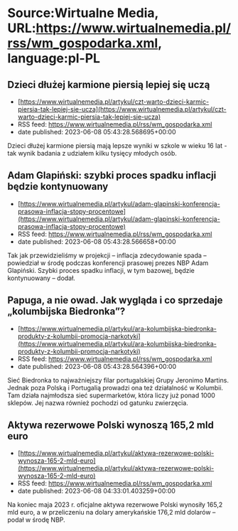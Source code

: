 # Source:Wirtualne Media, URL:https://www.wirtualnemedia.pl/rss/wm_gospodarka.xml, language:pl-PL

## Dzieci dłużej karmione piersią lepiej się uczą
 - [https://www.wirtualnemedia.pl/artykul/czt-warto-dzieci-karmic-piersia-tak-lepiej-sie-ucza](https://www.wirtualnemedia.pl/artykul/czt-warto-dzieci-karmic-piersia-tak-lepiej-sie-ucza)
 - RSS feed: https://www.wirtualnemedia.pl/rss/wm_gospodarka.xml
 - date published: 2023-06-08 05:43:28.568695+00:00

Dzieci dłużej karmione piersią mają lepsze wyniki w szkole w wieku 16 lat - tak wynik badania z udziałem kilku tysięcy młodych osób.

## Adam Glapiński: szybki proces spadku inflacji będzie kontynuowany
 - [https://www.wirtualnemedia.pl/artykul/adam-glapinski-konferencja-prasowa-inflacja-stopy-procentowe](https://www.wirtualnemedia.pl/artykul/adam-glapinski-konferencja-prasowa-inflacja-stopy-procentowe)
 - RSS feed: https://www.wirtualnemedia.pl/rss/wm_gospodarka.xml
 - date published: 2023-06-08 05:43:28.566658+00:00

Tak jak przewidzieliśmy w projekcji – inflacja zdecydowanie spada – powiedział w środę podczas konferencji prasowej prezes NBP Adam Glapiński. Szybki proces spadku inflacji, w tym bazowej, będzie kontynuowany – dodał.

## Papuga, a nie owad. Jak wygląda i co sprzedaje „kolumbijska Biedronka”?
 - [https://www.wirtualnemedia.pl/artykul/ara-kolumbijska-biedronka-produkty-z-kolumbii-promocja-narkotyki](https://www.wirtualnemedia.pl/artykul/ara-kolumbijska-biedronka-produkty-z-kolumbii-promocja-narkotyki)
 - RSS feed: https://www.wirtualnemedia.pl/rss/wm_gospodarka.xml
 - date published: 2023-06-08 05:43:28.564396+00:00

Sieć Biedronka to najważniejszy filar portugalskiej Grupy Jeronimo Martins. Jednak poza Polską i Portugalią prowadzi ona też działalność w Kolumbii. Tam działa najmłodsza sieć supermarketów, która liczy już ponad 1000 sklepów. Jej nazwa również pochodzi od gatunku zwierzęcia.

## Aktywa rezerwowe Polski wynoszą 165,2 mld euro
 - [https://www.wirtualnemedia.pl/artykul/aktywa-rezerwowe-polski-wynosza-165-2-mld-euro](https://www.wirtualnemedia.pl/artykul/aktywa-rezerwowe-polski-wynosza-165-2-mld-euro)
 - RSS feed: https://www.wirtualnemedia.pl/rss/wm_gospodarka.xml
 - date published: 2023-06-08 04:33:01.403259+00:00

Na koniec maja 2023 r. oficjalne aktywa rezerwowe Polski wynosiły 165,2 mld euro, a w przeliczeniu na dolary amerykańskie 176,2 mld dolarów – podał w środę NBP.

